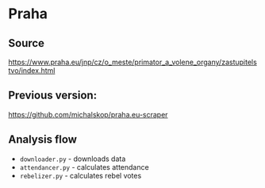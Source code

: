 # Praha
## Source
https://www.praha.eu/jnp/cz/o_meste/primator_a_volene_organy/zastupitelstvo/index.html

## Previous version:
https://github.com/michalskop/praha.eu-scraper

## Analysis flow
- `downloader.py` - downloads data
- `attendancer.py` - calculates attendance
- `rebelizer.py` - calculates rebel votes